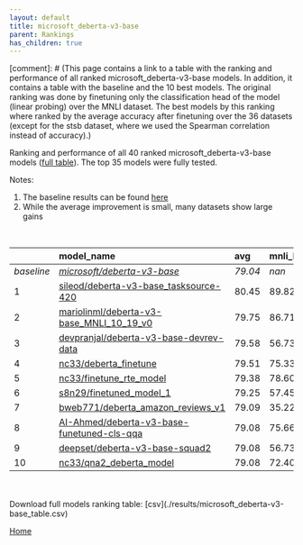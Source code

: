 ```yaml
---
layout: default
title: microsoft_deberta-v3-base
parent: Rankings
has_children: true
---
```

[comment]: # (This page contains a link to a table with the ranking and performance of all ranked microsoft_deberta-v3-base models. In addition, it contains a table with the baseline and the 10 best models. The original ranking was done by finetuning only the classification head of the model (linear probing) over the MNLI dataset.  The best models  by this ranking where ranked by the average accuracy after finetuning over the 36 datasets (except for the stsb dataset, where we used the Spearman correlation instead of accuracy).)

Ranking and performance of all 40 ranked microsoft_deberta-v3-base models ([full table](./results/microsoft_deberta-v3-base_table.csv)).  The top 35 models were fully tested.

Notes:
1. The baseline results can be found [here](microsoft_deberta-v3-base_pretrain_scores_table)
1. While the average improvement is small, many datasets show large gains

<br>


|            | model_name                                                                                                                                                                                                                                                                                                                                                                                                                                                                                                                                                                                                                                                                                                                                 | avg     | mnli_lp   | 20_newsgroup   | ag_news   | amazon_reviews_multi   | anli    | boolq   | cb      | cola    | copa    | dbpedia   | esnli   | financial_phrasebank   | imdb    | isear   | mnli    | mrpc    | multirc   | poem_sentiment   | qnli    | qqp     | rotten_tomatoes   | rte     | sst2    | sst_5bins   | stsb    | trec_coarse   | trec_fine   | tweet_ev_emoji   | tweet_ev_emotion   | tweet_ev_hate   | tweet_ev_irony   | tweet_ev_offensive   | tweet_ev_sentiment   | wic     | wnli    | wsc     | yahoo_answers   |
|:-----------|:-------------------------------------------------------------------------------------------------------------------------------------------------------------------------------------------------------------------------------------------------------------------------------------------------------------------------------------------------------------------------------------------------------------------------------------------------------------------------------------------------------------------------------------------------------------------------------------------------------------------------------------------------------------------------------------------------------------------------------------------|:--------|:----------|:---------------|:----------|:-----------------------|:--------|:--------|:--------|:--------|:--------|:----------|:--------|:-----------------------|:--------|:--------|:--------|:--------|:----------|:-----------------|:--------|:--------|:------------------|:--------|:--------|:------------|:--------|:--------------|:------------|:-----------------|:-------------------|:----------------|:-----------------|:---------------------|:---------------------|:--------|:--------|:--------|:----------------|
| *baseline* | *[microsoft/deberta-v3-base](microsoft/deberta-v3-base_pretrain_scores_table)*                                                                                                                                                                                                                                                                                                                                                                                                                                                                                                                                                                                                                                                             | *79.04* | *nan*     | *86.41*        | *90.44*   | *66.86*                | *58.78* | *82.99* | *75.00* | *86.57* | *58.40* | *79.43*   | *91.93* | *84.48*                | *94.49* | *71.86* | *89.78* | *89.20* | *62.26*   | *86.73*          | *93.51* | *91.79* | *90.42*           | *82.35* | *95.06* | *56.98*     | *90.28* | *97.76*       | *91.02*     | *46.19*          | *83.95*            | *56.21*         | *79.82*          | *85.06*              | *71.80*              | *71.21* | *70.21* | *64.09* | *72.03*         |
| 1          | [sileod/deberta-v3-base_tasksource-420](model_gain_chart?avg=1.41&mnli_lp=nan&20_newsgroup=0.63&ag_news=0.46&amazon_reviews_multi=-0.40&anli=0.94&boolq=2.55&cb=10.71&cola=0.49&copa=10.60&dbpedia=0.10&esnli=-0.25&financial_phrasebank=1.31&imdb=-0.17&isear=0.63&mnli=0.42&mrpc=-0.23&multirc=1.73&poem_sentiment=0.77&qnli=0.12&qqp=-0.05&rotten_tomatoes=0.67&rte=2.13&sst2=0.01&sst_5bins=-0.02&stsb=1.39&trec_coarse=0.24&trec_fine=0.18&tweet_ev_emoji=0.62&tweet_ev_emotion=0.43&tweet_ev_hate=1.84&tweet_ev_irony=1.43&tweet_ev_offensive=0.17&tweet_ev_sentiment=0.08&wic=-1.78&wnli=3.03&wsc=9.95&yahoo_answers=0.17&model_name=sileod%2Fdeberta-v3-base_tasksource-420&base_name=microsoft%2Fdeberta-v3-base)                 | 80.45   | 89.82     | 87.04          | 90.90     | 66.46                  | 59.72   | 85.54   | 85.71   | 87.06   | 69.00   | 79.53     | 91.67   | 85.80                  | 94.32   | 72.49   | 90.21   | 88.97   | 63.99     | 87.50            | 93.63   | 91.74   | 91.09             | 84.48   | 95.07   | 56.97       | 91.67   | 98.00         | 91.20       | 46.81            | 84.38              | 58.05           | 81.25            | 85.23                | 71.88                | 69.44   | 73.24   | 74.04   | 72.20           |
| 2          | [mariolinml/deberta-v3-base_MNLI_10_19_v0](model_gain_chart?avg=0.71&mnli_lp=nan&20_newsgroup=-0.57&ag_news=-0.21&amazon_reviews_multi=-0.12&anli=1.28&boolq=-1.15&cb=7.14&cola=-1.72&copa=10.60&dbpedia=0.00&esnli=-0.81&financial_phrasebank=2.42&imdb=-0.12&isear=-0.48&mnli=-0.06&mrpc=-0.97&multirc=2.12&poem_sentiment=1.73&qnli=0.25&qqp=0.08&rotten_tomatoes=-0.65&rte=3.21&sst2=0.12&sst_5bins=0.48&stsb=1.46&trec_coarse=-0.16&trec_fine=0.78&tweet_ev_emoji=-0.67&tweet_ev_emotion=0.29&tweet_ev_hate=-0.22&tweet_ev_irony=0.03&tweet_ev_offensive=-0.76&tweet_ev_sentiment=-0.54&wic=-1.15&wnli=4.44&wsc=-0.63&yahoo_answers=0.10&model_name=mariolinml%2Fdeberta-v3-base_MNLI_10_19_v0&base_name=microsoft%2Fdeberta-v3-base) | 79.75   | 86.71     | 85.85          | 90.23     | 66.74                  | 60.06   | 81.83   | 82.14   | 84.85   | 69.00   | 79.43     | 91.11   | 86.90                  | 94.37   | 71.38   | 89.72   | 88.24   | 64.38     | 88.46            | 93.76   | 91.87   | 89.77             | 85.56   | 95.18   | 57.47       | 91.74   | 97.60         | 91.80       | 45.53            | 84.24              | 55.99           | 79.85            | 84.30                | 71.26                | 70.06   | 74.65   | 63.46   | 72.13           |
| 3          | [devpranjal/deberta-v3-base-devrev-data](model_gain_chart?avg=0.54&mnli_lp=nan&20_newsgroup=-0.92&ag_news=-0.51&amazon_reviews_multi=-0.14&anli=-0.59&boolq=2.27&cb=5.36&cola=-0.28&copa=11.60&dbpedia=-0.40&esnli=-0.74&financial_phrasebank=3.22&imdb=-0.48&isear=-0.61&mnli=-0.30&mrpc=0.75&multirc=1.38&poem_sentiment=-3.08&qnli=0.30&qqp=0.24&rotten_tomatoes=-0.18&rte=1.77&sst2=-0.34&sst_5bins=0.66&stsb=1.16&trec_coarse=-0.56&trec_fine=0.38&tweet_ev_emoji=0.18&tweet_ev_emotion=-0.70&tweet_ev_hate=1.46&tweet_ev_irony=-2.40&tweet_ev_offensive=0.87&tweet_ev_sentiment=-0.87&wic=-0.37&wnli=1.62&wsc=-0.63&yahoo_answers=0.47&model_name=devpranjal%2Fdeberta-v3-base-devrev-data&base_name=microsoft%2Fdeberta-v3-base)    | 79.58   | 56.73     | 85.49          | 89.93     | 66.72                  | 58.19   | 85.26   | 80.36   | 86.29   | 70.00   | 79.03     | 91.18   | 87.70                  | 94.01   | 71.25   | 89.48   | 89.95   | 63.63     | 83.65            | 93.81   | 92.03   | 90.24             | 84.12   | 94.72   | 57.65       | 91.44   | 97.20         | 91.40       | 46.37            | 83.25              | 57.68           | 77.42            | 85.93                | 70.93                | 70.85   | 71.83   | 63.46   | 72.50           |
| 4          | [nc33/deberta_finetune](model_gain_chart?avg=0.47&mnli_lp=nan&20_newsgroup=-0.22&ag_news=-0.08&amazon_reviews_multi=0.62&anli=-0.22&boolq=1.36&cb=-1.79&cola=0.01&copa=9.60&dbpedia=0.23&esnli=-0.35&financial_phrasebank=4.11&imdb=-0.02&isear=0.37&mnli=-0.15&mrpc=0.99&multirc=1.27&poem_sentiment=0.77&qnli=0.05&qqp=-0.12&rotten_tomatoes=-0.18&rte=0.69&sst2=0.12&sst_5bins=1.39&stsb=0.13&trec_coarse=-0.56&trec_fine=-0.22&tweet_ev_emoji=0.93&tweet_ev_emotion=1.13&tweet_ev_hate=3.18&tweet_ev_irony=-0.74&tweet_ev_offensive=-1.34&tweet_ev_sentiment=-1.61&wic=-0.53&wnli=-2.61&wsc=0.34&yahoo_answers=0.30&model_name=nc33%2Fdeberta_finetune&base_name=microsoft%2Fdeberta-v3-base)                                          | 79.51   | 75.33     | 86.19          | 90.37     | 67.48                  | 58.56   | 84.34   | 73.21   | 86.58   | 68.00   | 79.67     | 91.57   | 88.60                  | 94.47   | 72.23   | 89.64   | 90.20   | 63.53     | 87.50            | 93.56   | 91.67   | 90.24             | 83.03   | 95.18   | 58.37       | 90.41   | 97.20         | 90.80       | 47.12            | 85.08              | 59.39           | 79.08            | 83.72                | 70.20                | 70.69   | 67.61   | 64.42   | 72.33           |
| 5          | [nc33/finetune_rte_model](model_gain_chart?avg=0.34&mnli_lp=nan&20_newsgroup=0.56&ag_news=-0.04&amazon_reviews_multi=0.12&anli=0.59&boolq=1.57&cb=3.57&cola=0.01&copa=1.60&dbpedia=0.57&esnli=-0.80&financial_phrasebank=1.42&imdb=0.29&isear=0.63&mnli=-0.07&mrpc=-0.23&multirc=1.15&poem_sentiment=-1.15&qnli=0.10&qqp=0.34&rotten_tomatoes=0.20&rte=0.69&sst2=-0.11&sst_5bins=-1.01&stsb=1.43&trec_coarse=-0.16&trec_fine=0.18&tweet_ev_emoji=0.86&tweet_ev_emotion=-1.47&tweet_ev_hate=2.41&tweet_ev_irony=-1.51&tweet_ev_offensive=0.06&tweet_ev_sentiment=0.08&wic=0.73&wnli=0.21&wsc=-0.63&yahoo_answers=0.10&model_name=nc33%2Ffinetune_rte_model&base_name=microsoft%2Fdeberta-v3-base)                                           | 79.38   | 78.60     | 86.98          | 90.40     | 66.98                  | 59.38   | 84.56   | 78.57   | 86.58   | 60.00   | 80.00     | 91.12   | 85.90                  | 94.78   | 72.49   | 89.71   | 88.97   | 63.41     | 85.58            | 93.61   | 92.13   | 90.62             | 83.03   | 94.95   | 55.97       | 91.70   | 97.60         | 91.20       | 47.05            | 82.48              | 58.62           | 78.32            | 85.12                | 71.88                | 71.94   | 70.42   | 63.46   | 72.13           |
| 6          | [s8n29/finetuned_model_1](model_gain_chart?avg=0.21&mnli_lp=nan&20_newsgroup=-0.35&ag_news=-0.01&amazon_reviews_multi=-0.34&anli=-1.00&boolq=2.09&cb=1.79&cola=0.30&copa=13.60&dbpedia=-0.47&esnli=-1.02&financial_phrasebank=-0.98&imdb=-0.44&isear=1.08&mnli=-0.08&mrpc=0.01&multirc=1.01&poem_sentiment=-1.15&qnli=0.63&qqp=0.26&rotten_tomatoes=-0.08&rte=-2.56&sst2=-0.22&sst_5bins=0.03&stsb=0.77&trec_coarse=-0.76&trec_fine=0.18&tweet_ev_emoji=-0.72&tweet_ev_emotion=-0.77&tweet_ev_hate=1.50&tweet_ev_irony=0.92&tweet_ev_offensive=0.06&tweet_ev_sentiment=-1.84&wic=-1.15&wnli=-2.61&wsc=-0.63&yahoo_answers=0.53&model_name=s8n29%2Ffinetuned_model_1&base_name=microsoft%2Fdeberta-v3-base)                                 | 79.25   | 57.45     | 86.06          | 90.43     | 66.52                  | 57.78   | 85.08   | 76.79   | 86.86   | 72.00   | 78.97     | 90.91   | 83.50                  | 94.06   | 72.95   | 89.70   | 89.22   | 63.26     | 85.58            | 94.14   | 92.05   | 90.34             | 79.78   | 94.84   | 57.01       | 91.05   | 97.00         | 91.20       | 45.48            | 83.18              | 57.71           | 80.74            | 85.12                | 69.96                | 70.06   | 67.61   | 63.46   | 72.57           |
| 7          | [bweb771/deberta_amazon_reviews_v1](model_gain_chart?avg=0.05&mnli_lp=nan&20_newsgroup=0.32&ag_news=-0.28&amazon_reviews_multi=-0.20&anli=-2.25&boolq=2.79&cb=3.57&cola=-0.28&copa=-3.40&dbpedia=-0.20&esnli=-0.63&financial_phrasebank=0.41&imdb=-0.20&isear=-0.42&mnli=-0.32&mrpc=0.26&multirc=0.28&poem_sentiment=3.65&qnli=-0.19&qqp=-0.12&rotten_tomatoes=-1.02&rte=1.41&sst2=-1.14&sst_5bins=0.62&stsb=-0.16&trec_coarse=0.04&trec_fine=-0.62&tweet_ev_emoji=-0.68&tweet_ev_emotion=0.64&tweet_ev_hate=-0.99&tweet_ev_irony=-0.48&tweet_ev_offensive=-0.64&tweet_ev_sentiment=0.06&wic=-0.05&wnli=-1.20&wsc=3.22&yahoo_answers=0.17&model_name=bweb771%2Fdeberta_amazon_reviews_v1&base_name=microsoft%2Fdeberta-v3-base)            | 79.09   | 35.22     | 86.74          | 90.17     | 66.66                  | 56.53   | 85.78   | 78.57   | 86.29   | 55.00   | 79.23     | 91.30   | 84.90                  | 94.29   | 71.45   | 89.46   | 89.46   | 62.54     | 90.38            | 93.32   | 91.66   | 89.40             | 83.75   | 93.92   | 57.60       | 90.12   | 97.80         | 90.40       | 45.51            | 84.59              | 55.22           | 79.34            | 84.42                | 71.87                | 71.16   | 69.01   | 67.31   | 72.20           |
| 8          | [AI-Ahmed/deberta-v3-base-funetuned-cls-qqa](model_gain_chart?avg=0.04&mnli_lp=nan&20_newsgroup=-0.71&ag_news=0.16&amazon_reviews_multi=0.36&anli=-0.00&boolq=0.22&cb=5.36&cola=0.20&copa=5.60&dbpedia=0.07&esnli=-0.72&financial_phrasebank=-2.48&imdb=-0.22&isear=0.69&mnli=0.24&mrpc=-0.72&multirc=0.45&poem_sentiment=-3.08&qnli=0.30&qqp=0.03&rotten_tomatoes=0.01&rte=-1.48&sst2=0.01&sst_5bins=1.30&stsb=1.38&trec_coarse=-0.76&trec_fine=0.18&tweet_ev_emoji=1.13&tweet_ev_emotion=-0.21&tweet_ev_hate=4.73&tweet_ev_irony=-1.63&tweet_ev_offensive=0.29&tweet_ev_sentiment=0.40&wic=-1.47&wnli=-5.42&wsc=-2.55&yahoo_answers=-0.07&model_name=AI-Ahmed%2Fdeberta-v3-base-funetuned-cls-qqa&base_name=microsoft%2Fdeberta-v3-base) | 79.08   | 75.66     | 85.70          | 90.60     | 67.22                  | 58.78   | 83.21   | 80.36   | 86.77   | 64.00   | 79.50     | 91.21   | 82.00                  | 94.27   | 72.56   | 90.02   | 88.48   | 62.71     | 83.65            | 93.81   | 91.82   | 90.43             | 80.87   | 95.07   | 58.28       | 91.65   | 97.00         | 91.20       | 47.32            | 83.74              | 60.94           | 78.19            | 85.35                | 72.20                | 69.75   | 64.79   | 61.54   | 71.97           |
| 9          | [deepset/deberta-v3-base-squad2](model_gain_chart?avg=0.04&mnli_lp=nan&20_newsgroup=-0.26&ag_news=-0.51&amazon_reviews_multi=0.10&anli=-1.25&boolq=2.46&cb=3.57&cola=-0.47&copa=13.60&dbpedia=0.10&esnli=-0.74&financial_phrasebank=-0.28&imdb=-0.34&isear=0.23&mnli=-0.22&mrpc=0.75&multirc=1.09&poem_sentiment=-3.08&qnli=0.36&qqp=0.04&rotten_tomatoes=-0.18&rte=1.05&sst2=-0.34&sst_5bins=1.93&stsb=1.16&trec_coarse=-0.56&trec_fine=0.38&tweet_ev_emoji=0.18&tweet_ev_emotion=-0.70&tweet_ev_hate=-0.49&tweet_ev_irony=-2.27&tweet_ev_offensive=-12.97&tweet_ev_sentiment=-0.87&wic=-0.37&wnli=1.62&wsc=-0.63&yahoo_answers=-0.60&model_name=deepset%2Fdeberta-v3-base-squad2&base_name=microsoft%2Fdeberta-v3-base)                  | 79.08   | 56.73     | 86.15          | 89.93     | 66.96                  | 57.53   | 85.44   | 78.57   | 86.10   | 72.00   | 79.53     | 91.18   | 84.20                  | 94.15   | 72.10   | 89.56   | 89.95   | 63.35     | 83.65            | 93.87   | 91.83   | 90.24             | 83.39   | 94.72   | 58.91       | 91.44   | 97.20         | 91.40       | 46.37            | 83.25              | 55.72           | 77.55            | 72.09                | 70.93                | 70.85   | 71.83   | 63.46   | 71.43           |
| 10         | [nc33/qna2_deberta_model](model_gain_chart?avg=0.04&mnli_lp=nan&20_newsgroup=-0.65&ag_news=-0.48&amazon_reviews_multi=-0.32&anli=0.13&boolq=0.59&cb=7.14&cola=1.45&copa=10.60&dbpedia=0.37&esnli=-1.09&financial_phrasebank=0.81&imdb=0.10&isear=-0.03&mnli=0.04&mrpc=-1.21&multirc=1.31&poem_sentiment=1.73&qnli=0.01&qqp=0.15&rotten_tomatoes=-1.02&rte=-2.56&sst2=0.01&sst_5bins=-1.19&stsb=0.76&trec_coarse=-0.16&trec_fine=-1.22&tweet_ev_emoji=-1.60&tweet_ev_emotion=0.50&tweet_ev_hate=-3.72&tweet_ev_irony=0.28&tweet_ev_offensive=0.29&tweet_ev_sentiment=-0.92&wic=-0.21&wnli=-8.24&wsc=-0.63&yahoo_answers=0.43&model_name=nc33%2Fqna2_deberta_model&base_name=microsoft%2Fdeberta-v3-base)                                    | 79.08   | 72.40     | 85.77          | 89.97     | 66.54                  | 58.91   | 83.58   | 82.14   | 88.02   | 69.00   | 79.80     | 90.84   | 85.30                  | 94.59   | 71.84   | 89.82   | 87.99   | 63.57     | 88.46            | 93.52   | 91.94   | 89.40             | 79.78   | 95.07   | 55.79       | 91.04   | 97.60         | 89.80       | 44.59            | 84.45              | 52.49           | 80.10            | 85.35                | 70.88                | 71.00   | 61.97   | 63.46   | 72.47           |


<br>
<br>
Download full models ranking table: [csv](./results/microsoft_deberta-v3-base_table.csv)

[Home](.)